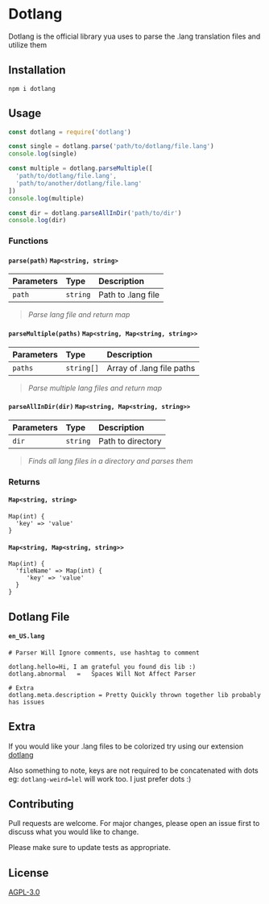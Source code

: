 # Dotlang

Dotlang is the official library yua uses to parse the .lang translation files and utilize them

## Installation

```npm
npm i dotlang
```

## Usage

```js
const dotlang = require('dotlang')

const single = dotlang.parse('path/to/dotlang/file.lang')
console.log(single)

const multiple = dotlang.parseMultiple([
  'path/to/dotlang/file.lang',
  'path/to/another/dotlang/file.lang'
])
console.log(multiple)

const dir = dotlang.parseAllInDir('path/to/dir')
console.log(dir)
```
### Functions
#### `parse(path)` `Map<string, string>`
|Parameters|Type|Description|
|:---      |:---|:---       |
|`path`|`string`|Path to .lang file|
> *Parse lang file and return map*


#### `parseMultiple(paths)` `Map<string, Map<string, string>>`
|Parameters|Type|Description|
|:---      |:---|:---       |
|`paths`|`string[]`|Array of .lang file paths|

> *Parse multiple lang files and return map*

#### `parseAllInDir(dir)` `Map<string, Map<string, string>>`
|Parameters|Type|Description|
|:---      |:---|:---       |
|`dir`|`string`|Path to directory|
 
> *Finds all lang files in a directory and parses them*

### Returns

#### `Map<string, string>`
```
Map(int) {
  'key' => 'value'
}
```

#### `Map<string, Map<string, string>>`
```
Map(int) {
  'fileName' => Map(int) {
     'key' => 'value'
  }
}
```
## Dotlang File

#### `en_US.lang`
```lang
# Parser Will Ignore comments, use hashtag to comment

dotlang.hello=Hi, I am grateful you found dis lib :)
dotlang.abnormal   =   Spaces Will Not Affect Parser

# Extra
dotlang.meta.description = Pretty Quickly thrown together lib probably has issues

```

## Extra

If you would like your .lang files to be colorized try using our extension [dotlang](https://marketplace.visualstudio.com/items?itemName=Nobuwu.dotlang)

Also something to note, keys are not required to be concatenated with dots
eg: `dotlang-weird=lel` will work too. I just prefer dots :)

## Contributing
Pull requests are welcome. For major changes, please open an issue first to discuss what you would like to change.

Please make sure to update tests as appropriate.

## License
[AGPL-3.0](https://choosealicense.com/licenses/agpl-3.0/)
